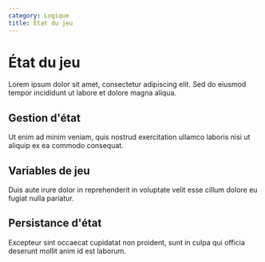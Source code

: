 ```yaml
---
category: Logique
title: État du jeu
---
```


# État du jeu

Lorem ipsum dolor sit amet, consectetur adipiscing elit. Sed do eiusmod tempor incididunt ut labore et dolore magna aliqua.

## Gestion d'état

Ut enim ad minim veniam, quis nostrud exercitation ullamco laboris nisi ut aliquip ex ea commodo consequat.

## Variables de jeu

Duis aute irure dolor in reprehenderit in voluptate velit esse cillum dolore eu fugiat nulla pariatur.

## Persistance d'état

Excepteur sint occaecat cupidatat non proident, sunt in culpa qui officia deserunt mollit anim id est laborum.
